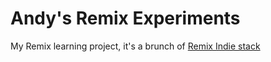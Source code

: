 # Andy's Remix Experiments
My Remix learning project, it's a brunch of [Remix Indie stack](https://github.com/remix-run/indie-stack)